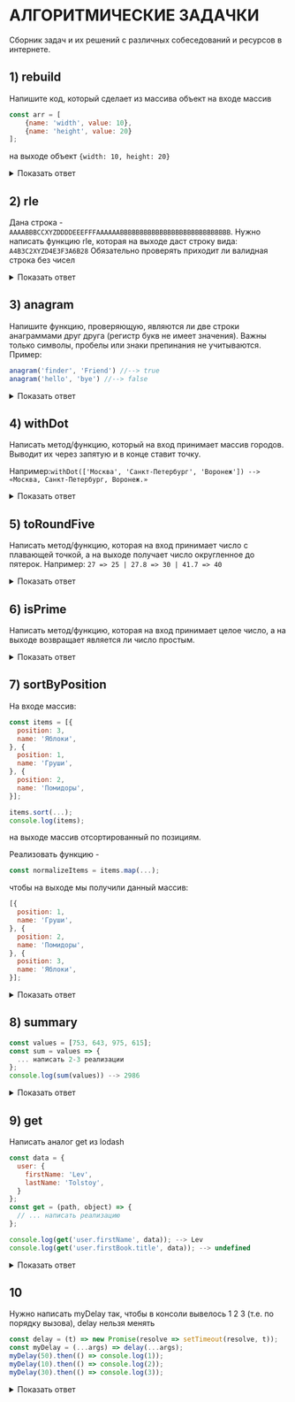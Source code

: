 # АЛГОРИТМИЧЕСКИЕ ЗАДАЧКИ

Сборник задач и их решений с различных собеседований и  ресурсов в интернете.

## 1) rebuild

Напишите код, который сделает из массива объект 
на входе массив

```javascript
const arr = [
	{name: 'width', value: 10}, 
	{name: 'height', value: 20}
];
```

на выходе объект `{width: 10, height: 20}`

<details>
  <summary>Показать ответ</summary>
  
```javascript
  const res = arr.reduce((acc, item) =>{
    acc[item.name] = item.value;
    return acc;
  }, {})
```
  
</details>

## 2) rle

Дана строка - `AAAABBBCCXYZDDDDEEEFFFAAAAAABBBBBBBBBBBBBBBBBBBBBBBBBBBB`.
Нужно написать функцию rle, которая на выходе даст строку вида:
`A4B3C2XYZD4E3F3A6B28`
Обязательно проверять приходит ли валидная строка без чисел

<details>
  <summary>Показать ответ</summary>
  
```javascript
function rle(str) {
	if (/\d/.test(str)) {
		throw "Include numbers";
	}
	let res = "";
	let lastChar = "";
	let counter = 1;

	[...str].forEach(char => {
		if (char !== lastChar) {
	    	if (counter > 1) {
	        	res += counter;
	        }
	        res += char;
	        lastChar = char;
	        counter = 1;
	    } 
	    else {
			counter += 1;
	    }
	});
	if (counter > 1) {
		res += counter;
	}
	return res;
}

console.log(rle('AAAABBBCCXYZDDDDEEEFFFAAAAAABBBBBBBBBBBBBBBBBBBBBBBBBBBB'));
console.log(rle('AAAABBBCCXYZ2'));
```
  
</details>

## 3) anagram

Напишите функцию, проверяющую, являются ли две строки анаграммами друг друга (регистр букв не имеет значения).
Важны только символы, пробелы или знаки препинания не учитываются. Пример:
```javascript
anagram('finder', 'Friend') //--> true
anagram('hello', 'bye') //--> false
```

<details>
 <br>
    <summary>Показать ответ</summary>

Личное решение с использованием нестандартного алгоритма
```javascript
function anagram(str1, str2){
    if(str1.length !== str2.length) return false;
    return [...str1.toLowerCase()].filter( i => ![...str2.toLowerCase()].includes(i))
	       .length === 0 ? true : false;
}
```

Решение в одну строку с использованием рекурсии
```javascript
const isAnagram = (s1, s2) => [...s1].map(char => char.toLowerCase()).sort().toString() === [...s2].map(char => char.toLowerCase()).sort().toString()
```

По заверению одного человека - самое эффективное решение
```javascript
function isAnagram(word1, word2) {
 if (word1.length !== word2.length) return false;
 
 const chars = new Map();
 
 for (let letter of word1) {
    letter = letter.toLowerCase();
    if (!chars.has(letter)) chars.set(letter, 0);
    chars.set(letter, chars.get(letter) + 1);
 }
 
 for (let letter of word2) {
    letter = letter.toLowerCase();
    if (!chars.has(letter) || chars.get(letter) === 0) return false;
    chars.set(letter, chars.get(letter) - 1);
 }
 
 return true;
}
 ```
</details>

## 4) withDot

Написать метод/функцию, который на вход принимает массив городов. 
Выводит их через запятую и в конце ставит точку.

Например:`withDot(['Москва', 'Санкт-Петербург', 'Воронеж']) --> «Москва, Санкт-Петербург, Воронеж.»`

<details>
  <summary>Показать ответ</summary>
  
```javascript
const arr = ['Москва', 'Симферополь', 'Лондон'];

function withDot(arr){ 
    return arr.toString() + '.'; 
} 

console.log(withDot(arr)) 
```

</details>

## 5) toRoundFive

Написать метод/функцию, которая на вход принимает число с плавающей точкой, а на выходе получает число
округленное до пятерок. Например: `27 => 25 | 27.8 => 30 | 41.7 => 40`

<details>
  <br>
    <summary>Показать ответ</summary>
  
Решение работает корректно с любым значением, ввод `NaN`, `Infinity`, `BigInt` - выбросит исключение `Not a valid number`
```javascript
function roundFive(num){ 
    if ( !Number.isFinite(num)){ 
        throw new Error("Not a valid number"); 
    } 
    return (num / 5).toFixed() * 5; 
}
```

</details>

## 6) isPrime
Написать метод/функцию, которая на вход принимает целое число, а на выходе возвращает
является ли число простым.

<details>
  <br>
    <summary>Показать ответ</summary>

Похожая задача, где обработаны все исключения
```javascript
function isPrime(num){ 
    if ( !Number.isFinite(num) || 
	num < 1 
    ){ 
	throw new Error("Not a valid number"); 
    } 
    if (num === 1) return true;
	
    for(let i = 2;i < Math.sqrt(num)+1; i++){ 
	if ((num % i) == 0) return false; 
    return true; 
    } 
} 
```

</details>

## 7) sortByPosition
На входе массив:
```javascript
const items = [{
  position: 3,
  name: 'Яблоки',
}, {
  position: 1,
  name: 'Груши',
}, {
  position: 2,
  name: 'Помидоры',
}];

items.sort(...);
console.log(items);
```           
на выходе массив отсортированный по позициям.
<br>

Реализовать функцию -
```javascript
const normalizeItems = items.map(...);
```  
чтобы на выходе мы получили данный массив:
```javascript
[{
  position: 1,
  name: 'Груши',
}, {
  position: 2,
  name: 'Помидоры',
}, {
  position: 3,
  name: 'Яблоки', 
}];
```  

<details>
  <br>
    <summary>Показать ответ</summary>
  
Простая сортировка по позиции
```javascript
items.sort((prev, next) => prev.position - next.position);
```

Сортировка с изменением позиции
```javascript
const normalizeItems = items.map((item, i) => item.position = i+1);
//замечаем ошибку, переписываем теперь нормально
const normalizeItems = items.map((item, i) => ({ ...item, position: i + 1 }))
```

</details>

## 8) summary
```javascript
const values = [753, 643, 975, 615];
const sum = values => {
  ... написать 2-3 реализации
};
console.log(sum(values)) --> 2986
```

<details>
  <summary>Показать ответ</summary>
  
```javascript
const sum = values => values.reduce((output, curVal) => output + curVal);
//Логично, что можно и так:
const sum2 = values => values.reduceRight((output, curVal) => output + curVal);
//Функциональный вариант
const sum3 = ([head, ...tail]) => head ? head + sum(tail) : 0;
```

</details>

## 9) get
Написать аналог get из lodash
```javascript
const data = {
  user: {
    firstName: 'Lev',
    lastName: 'Tolstoy',
  }
};
const get = (path, object) => {
  // ... написать реализацию
};

console.log(get('user.firstName', data)); --> Lev
console.log(get('user.firstBook.title', data)); --> undefined
```

<details>
  <summary>Показать ответ</summary>
  
```javascript
const get = (path, obj) => path.split('.').reduce((o, k) => o && o[k], obj);
```

</details>

## 10
Нужно написать myDelay так, чтобы в консоли вывелось 1 2 3 (т.е. по порядку вызова), delay нельзя менять

```javascript
const delay = (t) => new Promise(resolve => setTimeout(resolve, t));
const myDelay = (...args) => delay(...args);
myDelay(50).then(() => console.log(1));
myDelay(10).then(() => console.log(2));
myDelay(30).then(() => console.log(3));
```

<details>
  <summary>Показать ответ</summary>
  
```javascript
const myDelay = async () => await delay();

//Вспоминаем правило eslint @no-return-await и пишем правильно
//https://eslint.org/docs/rules/no-return-await

const myDelay = async () => delay();

//Либо через промисы
let q = Promise.resolve();
const myDelay = (...args) => q = q.then(() => delay(...args));
```

</details>
